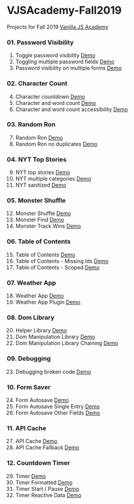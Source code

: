 # VJSAcademy-Fall2019

Projects for Fall 2019 [Vanilla JS Academy](https://vanillajsacademy.com/)


### 01. Password Visibility
01. Toggle password visibility [Demo](https://letioneill.github.io/VJSAcademy-Fall2019/01_password-visibility/01-toggle-password-visibility.html)
02. Toggling multiple password fields [Demo](https://letioneill.github.io/VJSAcademy-Fall2019/01_password-visibility/02-password-visibility-multiple-fields.html)
03. Password visibility on multiple forms [Demo](https://letioneill.github.io/VJSAcademy-Fall2019/01_password-visibility/03-password-visibility-multiple-forms.html)

### 02. Character Count
04. Character countdown [Demo](https://letioneill.github.io/VJSAcademy-Fall2019/02_character-count/04-character-count.html)
05. Character and word count [Demo](https://letioneill.github.io/VJSAcademy-Fall2019/02_character-count/05-character-and-word-count.html)
06. Character and word count accessibility [Demo](https://letioneill.github.io/VJSAcademy-Fall2019/02_character-count/06-character-and-word-count-accessibility.html)

### 03. Random Ron
07. Random Ron [Demo](https://letioneill.github.io/VJSAcademy-Fall2019/03_random-ron/07-random-ron.html)
08. Random Ron no duplicates [Demo](https://letioneill.github.io/VJSAcademy-Fall2019/03_random-ron/08-random-ron-no-duplicates.html)

### 04. NYT Top Stories
09. NYT top stories [Demo](https://letioneill.github.io/VJSAcademy-Fall2019/04_nyt-news/09-nyt-what-to-read.html)
10. NYT multiple categories [Demo](https://letioneill.github.io/VJSAcademy-Fall2019/04_nyt-news/10-nyt-multiple-categories.html)
11. NYT sanitized  [Demo](https://letioneill.github.io/VJSAcademy-Fall2019/04_nyt-news/11-nyt-sanitized.html)

### 05. Monster Shuffle
12. Monster Shuffle  [Demo](https://letioneill.github.io/VJSAcademy-Fall2019/05_monster-shuffle/12-monster-shuffle.html)
13. Monster Find  [Demo](https://letioneill.github.io/VJSAcademy-Fall2019/05_monster-shuffle/13-monster-find.html)
14. Monster Track Wins  [Demo](https://letioneill.github.io/VJSAcademy-Fall2019/05_monster-shuffle/14-monster-track-wins.html)

### 06. Table of Contents
15. Table of Contents  [Demo](https://letioneill.github.io/VJSAcademy-Fall2019/06_table-of-contents/15-table-of-contents.html)
16. Table of Contents - Missing Ids  [Demo](https://letioneill.github.io/VJSAcademy-Fall2019/06_table-of-contents/16-table-of-contents-missing-ids.html)
17. Table of Contents - Scoped  [Demo](https://letioneill.github.io/VJSAcademy-Fall2019/06_table-of-contents/17-table-of-contents-iffe.html)

### 07. Weather App
18. Weather App  [Demo](https://letioneill.github.io/VJSAcademy-Fall2019/07_weather/18-weather-app.html)
19. Weather App Plugin  [Demo](https://letioneill.github.io/VJSAcademy-Fall2019/07_weather/19-weather-app-plugin.html)

### 08. Dom Library
20. Helper Library  [Demo](https://letioneill.github.io/VJSAcademy-Fall2019/08_helper-library/20-helper-library.html)
21. Dom Manipulation Library  [Demo](https://letioneill.github.io/VJSAcademy-Fall2019/08_helper-library/21-dom-manipulation-library.html)
22. Dom Manipulation Library Chaining  [Demo](https://letioneill.github.io/VJSAcademy-Fall2019/08_helper-library/22-dom-manipulation-library-chaining.html)

### 09. Debugging
23. Debugging broken code  [Demo](https://letioneill.github.io/VJSAcademy-Fall2019/09_debugging/23-debugging-broken-code.html)

### 10. Form Saver
24. Form Autosave [Demo](https://letioneill.github.io/VJSAcademy-Fall2019/10_form-saver/24-form-autosave.html)
25. Form Autosave Single Entry [Demo](https://letioneill.github.io/VJSAcademy-Fall2019/10_form-saver/25-form-autosave-single-entry.html)
26. Form Autosave Other Fields [Demo](https://letioneill.github.io/VJSAcademy-Fall2019/10_form-saver/26-form-autosave-other-fields.html)

### 11. API Cache
27. API Cache [Demo](https://letioneill.github.io/VJSAcademy-Fall2019/11_api-cache/27-api-cache.html)
28. API Cache Fallback [Demo](https://letioneill.github.io/VJSAcademy-Fall2019/11_api-cache/28-api-cache-fallback.html)

### 12. Countdown Timer
29. Timer [Demo](https://letioneill.github.io/VJSAcademy-Fall2019/12_countdown-timer/29-timer.html)
30. Timer Formatted [Demo](https://letioneill.github.io/VJSAcademy-Fall2019/12_countdown-timer/30-timer-formatted.html)
31. Timer Start / Pause [Demo](https://letioneill.github.io/VJSAcademy-Fall2019/12_countdown-timer/31-timer-start-pause.html)
32. Timer Reactive Data [Demo](https://letioneill.github.io/VJSAcademy-Fall2019/12_countdown-timer/32-timer-reactive-data.html)
